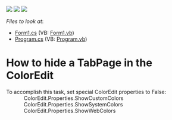 <!-- default badges list -->
![](https://img.shields.io/endpoint?url=https://codecentral.devexpress.com/api/v1/VersionRange/128621024/13.1.4%2B)
[![](https://img.shields.io/badge/Open_in_DevExpress_Support_Center-FF7200?style=flat-square&logo=DevExpress&logoColor=white)](https://supportcenter.devexpress.com/ticket/details/E425)
[![](https://img.shields.io/badge/📖_How_to_use_DevExpress_Examples-e9f6fc?style=flat-square)](https://docs.devexpress.com/GeneralInformation/403183)
<!-- default badges end -->
<!-- default file list -->
*Files to look at*:

* [Form1.cs](./CS/WindowsApplication1/Form1.cs) (VB: [Form1.vb](./VB/WindowsApplication1/Form1.vb))
* [Program.cs](./CS/WindowsApplication1/Program.cs) (VB: [Program.vb](./VB/WindowsApplication1/Program.vb))
<!-- default file list end -->
# How to hide a TabPage in the ColorEdit


<p>To accomplish this task, set special ColorEdit properties to False:<br />
            ColorEdit.Properties.ShowCustomColors<br />
            ColorEdit.Properties.ShowSystemColors<br />
            ColorEdit.Properties.ShowWebColors</p>

<br/>


